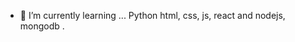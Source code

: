 - 🌱 I’m currently learning ...
Python
html,
css,
js,
react and nodejs,
mongodb
.

<!---
harshit-ig/harshit-ig is a ✨ special ✨ repository because its `README.md` (this file) appears on your GitHub profile.
You can click the Preview link to take a look at your changes.
--->
